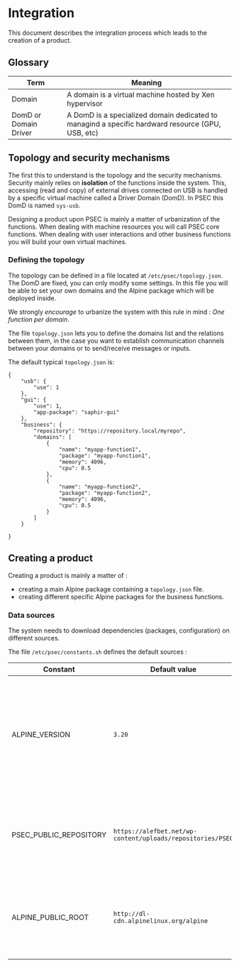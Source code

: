 # Integration

This document describes the integration process which leads to the creation of a product.

## Glossary

| Term | Meaning |
|--|--|
| Domain | A domain is a virtual machine hosted by Xen hypervisor |
| DomD or Domain Driver | A DomD is a specialized domain dedicated to managind a specific hardward resource (GPU, USB, etc) |

## Topology and security mechanisms

The first this to understand is the topology and the security mechanisms. Security mainly relies on **isolation** of the functions inside the system.
This, accessing (read and copy) of external drives connected on USB is handled by a specific virtual machine called a Driver Domain (DomD). In PSEC this DomD is named `sys-usb`.

Designing a product upon PSEC is mainly a matter of urbanization of the functions. When dealing with machine resources you will call PSEC core functions. When dealing with user interactions and other business functions you will build your own virtual machines.

### Defining the topology

The topology can be defined in a file located at `/etc/psec/topology.json`. The DomD are fixed, you can only modify some settings. In this file you will be able to set your own domains and the Alpine package which will be deployed inside.

We strongly *encourage* to urbanize the system with this rule in mind : *One function per domain*.

The file `topology.json` lets you to define the domains list and the relations between them, in the case you want to establish communication channels between your domains or to send/receive messages or inputs.

The default typical `topology.json` is:

```
{
    "usb": {
        "use": 1
    },
    "gui": {
        "use": 1,
        "app-package": "saphir-gui"
    },
    "business": {
        "repository": "https://repository.local/myrepo",
        "domains": [
            {
                "name": "myapp-function1",
                "package": "myapp-function1",
                "memory": 4096,
                "cpu": 0.5
            },
            {
                "name": "myapp-function2",
                "package": "myapp-function2",
                "memory": 4096,
                "cpu": 0.5
            }
        ]
    }

}
```

## Creating a product

Creating a product is mainly a matter of :
- creating a main Alpine package containing a `topology.json` file.
- creating different specific Alpine packages for the business functions.

### Data sources

The system needs to download dependencies (packages, configuration) on different sources.

The file `/etc/psec/constants.sh` defines the default sources :

| Constant | Default value | Description |
|--|--|--|
| ALPINE_VERSION | `3.20` | Defines the Alpine version to use with the product. The URL of the packages repository depends on this constant|
| PSEC_PUBLIC_REPOSITORY | `https://alefbet.net/wp-content/uploads/repositories/PSEC` | Defines the place where the PSEC packages are stored. Can be a local server. |
| ALPINE_PUBLIC_ROOT | `http://dl-cdn.alpinelinux.org/alpine` | Defines the URL of the official Alpine mirror used to download Alpine packages |
